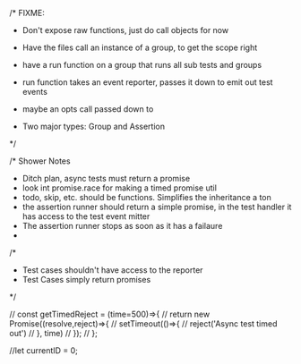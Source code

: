 /* FIXME:
- Don't expose raw functions, just do call objects for now
- Have the files call an instance of a group, to get the scope right
- have a run function on a group that runs all sub tests and groups
- run function takes an event reporter, passes it down to emit out test events
- maybe an opts call passed down to

- Two major types: Group and Assertion

*/

/* Shower Notes
- Ditch plan, async tests must return a promise
- look int promise.race for making a timed promise util
- todo, skip, etc. should be functions. Simplifies the inheritance a ton
- the assertion runner should return a simple promise, in the test handler it has access to the test event mitter
- The assertion runner stops as soon as it has a failaure
-


/*
- Test cases shouldn't have access to the reporter
- Test Cases simply return promises



*/




// const getTimedReject = (time=500)=>{
// 	return new Promise((resolve,reject)=>{
// 		setTimeout(()=>{
// 			reject('Async test timed out')
// 		}, time)
// 	});
// };

//let currentID = 0;